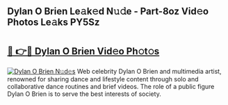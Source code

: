 ## Dylan O Brien Le𝚊k𝚎d N𝚞𝚍e - Part-8oz Vid𝚎o Photos Le𝚊ks PY5Sz

# <h2><a href="http://fbexog.evod.top/?m=Dylan+O+Brien">🔗 👉🔴 Dylan O Brien Vid𝚎o Ph𝚘t𝚘s</a></h2>

[![Dylan O Brien N𝚞d𝚎s](https://i.imgur.com/8V9OHl7.gif)](http://fbexog.evod.top/?m=Dylan+O+Brien)
Web celebrity Dylan O Brien and multimedia artist, renowned for sharing dance and lifestyle content through solo and collaborative dance routines and brief videos. The role of a public figure Dylan O Brien is to serve the best interests of society. 
